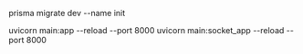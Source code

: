 prisma migrate dev --name init

uvicorn main:app --reload --port 8000
uvicorn main:socket_app --reload --port 8000
